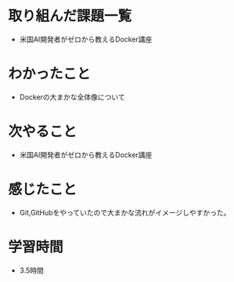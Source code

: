 # 取り組んだ課題一覧

- 米国AI開発者がゼロから教えるDocker講座

# わかったこと

- Dockerの大まかな全体像について

# 次やること

- 米国AI開発者がゼロから教えるDocker講座

# 感じたこと

- Git,GitHubをやっていたので大まかな流れがイメージしやすかった。

# 学習時間

- 3.5時間